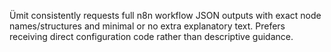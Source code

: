 Ümit consistently requests full n8n workflow JSON outputs with exact node names/structures and minimal or no extra explanatory text. Prefers receiving direct configuration code rather than descriptive guidance.